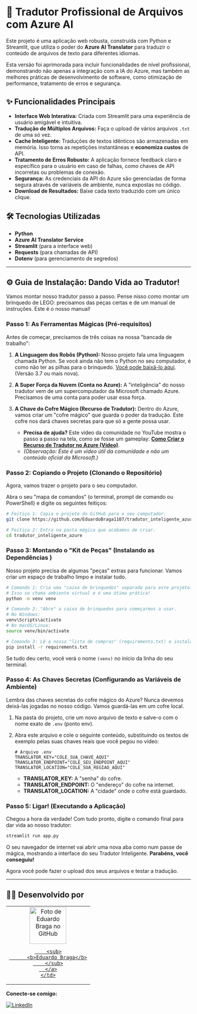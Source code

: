# 🚀 Tradutor Profissional de Arquivos com Azure AI

Este projeto é uma aplicação web robusta, construída com Python e Streamlit, que utiliza o poder do **Azure AI Translator** para traduzir o conteúdo de arquivos de texto para diferentes idiomas.

Esta versão foi aprimorada para incluir funcionalidades de nível profissional, demonstrando não apenas a integração com a IA do Azure, mas também as melhores práticas de desenvolvimento de software, como otimização de performance, tratamento de erros e segurança.

## ✨ Funcionalidades Principais

- **Interface Web Interativa:** Criada com Streamlit para uma experiência de usuário amigável e intuitiva.
- **Tradução de Múltiplos Arquivos:** Faça o upload de vários arquivos `.txt` de uma só vez.
- **Cache Inteligente:** Traduções de textos idênticos são armazenadas em memória. Isso torna as repetições instantâneas e **economiza custos** de API.
- **Tratamento de Erros Robusto:** A aplicação fornece feedback claro e específico para o usuário em caso de falhas, como chaves de API incorretas ou problemas de conexão.
- **Segurança:** As credenciais da API do Azure são gerenciadas de forma segura através de variáveis de ambiente, nunca expostas no código.
- **Download de Resultados:** Baixe cada texto traduzido com um único clique.

## 🛠️ Tecnologias Utilizadas

- **Python**
- **Azure AI Translator Service**
- **Streamlit** (para a interface web)
- **Requests** (para chamadas de API)
- **Dotenv** (para gerenciamento de segredos)

---

## ⚙️ Guia de Instalação: Dando Vida ao Tradutor!

Vamos montar nosso tradutor passo a passo. Pense nisso como montar um brinquedo de LEGO: precisamos das peças certas e de um manual de instruções. Este é o nosso manual!

### **Passo 1: As Ferramentas Mágicas (Pré-requisitos)**

Antes de começar, precisamos de três coisas na nossa "bancada de trabalho":

1.  **A Linguagem dos Robôs (Python):** Nosso projeto fala uma linguagem chamada Python. Se você ainda não tem o Python no seu computador, é como não ter as pilhas para o brinquedo. [Você pode baixá-lo aqui](https://www.python.org/downloads/ ). (Versão 3.7 ou mais nova).

2.  **A Super Força da Nuvem (Conta no Azure):** A "inteligência" do nosso tradutor vem de um supercomputador da Microsoft chamado Azure. Precisamos de uma conta para poder usar essa força.

3.  **A Chave do Cofre Mágico (Recurso de Tradutor):** Dentro do Azure, vamos criar um "cofre mágico" que guarda o poder da tradução. Este cofre nos dará chaves secretas para que só a gente possa usar.
    *   **Precisa de ajuda?** Este vídeo da comunidade no YouTube mostra o passo a passo na tela, como se fosse um gameplay: **[Como Criar o Recurso de Tradutor no Azure (Vídeo)](https://www.youtube.com/watch?v=1NMAER2jS4Q )**.
    *   *(Observação: Este é um vídeo útil da comunidade e não um conteúdo oficial da Microsoft.)*

### **Passo 2: Copiando o Projeto (Clonando o Repositório)**

Agora, vamos trazer o projeto para o seu computador.

Abra o seu "mapa de comandos" (o terminal, prompt de comando ou PowerShell) e digite os seguintes feitiços:

```bash
# Feitiço 1: Copia o projeto do GitHub para o seu computador.
git clone https://github.com/EduardoBraga1107/tradutor_inteligente_azure.git

# Feitiço 2: Entra na pasta mágica que acabamos de criar.
cd tradutor_inteligente_azure
```

### **Passo 3: Montando o "Kit de Peças" (Instalando as Dependências )**

Nosso projeto precisa de algumas "peças" extras para funcionar. Vamos criar um espaço de trabalho limpo e instalar tudo.

```bash
# Comando 1: Cria uma "caixa de brinquedos" separada para este projeto.
# Isso se chama ambiente virtual e é uma ótima prática!
python -m venv venv

# Comando 2: "Abre" a caixa de brinquedos para começarmos a usar.
# No Windows:
venv\Scripts\activate
# No macOS/Linux:
source venv/bin/activate

# Comando 3: Lê a nossa "lista de compras" (requirements.txt) e instala todas as peças.
pip install -r requirements.txt
```
Se tudo deu certo, você verá o nome `(venv)` no início da linha do seu terminal.

### **Passo 4: As Chaves Secretas (Configurando as Variáveis de Ambiente)**

Lembra das chaves secretas do cofre mágico do Azure? Nunca devemos deixá-las jogadas no nosso código. Vamos guardá-las em um cofre local.

1.  Na pasta do projeto, crie um novo arquivo de texto e salve-o com o nome exato de `.env` (ponto env).
2.  Abra este arquivo e cole o seguinte conteúdo, substituindo os textos de exemplo pelas suas chaves reais que você pegou no vídeo:

    ```env
    # Arquivo .env
    TRANSLATOR_KEY="COLE_SUA_CHAVE_AQUI"
    TRANSLATOR_ENDPOINT="COLE_SEU_ENDPOINT_AQUI"
    TRANSLATOR_LOCATION="COLE_SUA_REGIAO_AQUI"
    ```
    *   **TRANSLATOR_KEY:** A "senha" do cofre.
    *   **TRANSLATOR_ENDPOINT:** O "endereço" do cofre na internet.
    *   **TRANSLATOR_LOCATION:** A "cidade" onde o cofre está guardado.

### **Passo 5: Ligar! (Executando a Aplicação)**

Chegou a hora da verdade! Com tudo pronto, digite o comando final para dar vida ao nosso tradutor:

```bash
streamlit run app.py
```

O seu navegador de internet vai abrir uma nova aba como num passe de mágica, mostrando a interface do seu Tradutor Inteligente. **Parabéns, você conseguiu!**

Agora você pode fazer o upload dos seus arquivos e testar a tradução.

---

## 👨‍💻 Desenvolvido por

<table>
  <tr>
    <td align="center">
      <a href="https://github.com/EduardoBraga1107">
        <img src="https://avatars.githubusercontent.com/u/101203895?v=4" width="100px;" alt="Foto de Eduardo Braga no GitHub"/>  

        <sub>
          <b>Eduardo Braga</b>
        </sub>
      </a>
    </td>
  </tr>
</table>

**Conecte-se comigo:**

[![LinkedIn](https://img.shields.io/badge/LinkedIn-0077B5?style=for-the-badge&logo=linkedin&logoColor=white )](https://www.linkedin.com/in/eduardo-braga-ribeiro-781254237/ )
